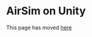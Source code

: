 # AirSim on Unity

This page has moved [here](https://github.com/microsoft/AirSim/blob/master/docs/Unity.md)
